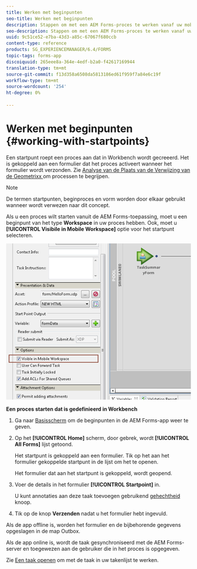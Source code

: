 ```yaml
---
title: Werken met beginpunten
seo-title: Werken met beginpunten
description: Stappen om met een AEM Forms-proces te werken vanaf uw mobiele apparaat dat is gedefinieerd in Workbench.
seo-description: Stappen om met een AEM Forms-proces te werken vanaf uw mobiele apparaat dat is gedefinieerd in Workbench.
uuid: 9c51ce52-e7ba-43d3-a85c-67067f680ccb
content-type: reference
products: SG_EXPERIENCEMANAGER/6.4/FORMS
topic-tags: forms-app
discoiquuid: 265eee8a-364e-4edf-b2a0-f42617169944
translation-type: tm+mt
source-git-commit: f13d358a6508da5813186ed61f959f7a84e6c19f
workflow-type: tm+mt
source-wordcount: '254'
ht-degree: 0%

---
```



# Werken met beginpunten {#working-with-startpoints}

Een startpunt roept een proces aan dat in Workbench wordt gecreeerd. Het is gekoppeld aan een formulier dat het proces activeert wanneer het formulier wordt verzonden. Zie [Analyse van de Plaats van de Verwijzing van de Geometrixx ](/help/forms/using/finance-reference-site-walkthrough.md) om processen te begrijpen.

>[!NOTE]
>
>De termen startpunten, beginproces en vorm worden door elkaar gebruikt wanneer wordt verwezen naar dit concept.

Als u een proces wilt starten vanuit de AEM Forms-toepassing, moet u een beginpunt van het type **Workspace** in uw proces hebben. Ook, moet u **[!UICONTROL Visibile in Mobile Workspace]** optie voor het startpunt selecteren.

![mws_startpoint_select_option](assets/mws_startpoint_select_option.png)

**Een proces starten dat is gedefinieerd in Workbench**

1. Ga naar [Basisscherm](/help/forms/using/home-screen.md) om de beginpunten in de AEM Forms-app weer te geven.
1. Op het **[!UICONTROL Home]** scherm, door gebrek, wordt **[!UICONTROL All Forms]** lijst getoond.

   Het startpunt is gekoppeld aan een formulier. Tik op het aan het formulier gekoppelde startpunt in de lijst om het te openen.

   Het formulier dat aan het startpunt is gekoppeld, wordt geopend.

1. Voer de details in het formulier **[!UICONTROL Startpoint]** in.

   U kunt annotaties aan deze taak toevoegen gebruikend [gehechtheid](/help/forms/using/add-attachments.md) knoop.

1. Tik op de knop **Verzenden** nadat u het formulier hebt ingevuld.

Als de app offline is, worden het formulier en de bijbehorende gegevens opgeslagen in de map Outbox.

Als de app online is, wordt de taak gesynchroniseerd met de AEM Forms-server en toegewezen aan de gebruiker die in het proces is opgegeven.

Zie [Een taak openen](/help/forms/using/open-task.md) om met de taak in uw takenlijst te werken.
